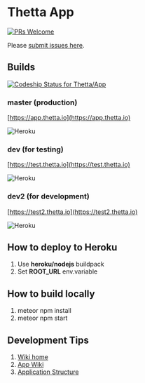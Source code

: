 # Thetta App

[![PRs Welcome](https://img.shields.io/badge/PRs-welcome-brightgreen.svg?style=flat-square)](http://makeapullrequest.com)

Please [submit issues here](https://github.com/Thetta/App/projects/1?).

## Builds
[ ![Codeship Status for Thetta/App](https://app.codeship.com/projects/28175030-a82b-0135-0cfa-06a3dd771e06/status?branch=master)](https://app.codeship.com/projects/256033)

### master (production)
[https://app.thetta.io](https://app.thetta.io)

![Heroku](https://heroku-badge.herokuapp.com/?app=thetta-app)

### dev (for testing)
[https://test.thetta.io](https://test.thetta.io)

![Heroku](https://heroku-badge.herokuapp.com/?app=thetta-app-test)

### dev2 (for development)
[https://test2.thetta.io](https://test2.thetta.io)

![Heroku](https://heroku-badge.herokuapp.com/?app=thetta-app-test2)

## How to deploy to Heroku
1. Use **heroku/nodejs** buildpack
1. Set **ROOT_URL** env.variable

## How to build locally
1. meteor npm install
1. meteor npm start

## Development Tips
1. [Wiki home](https://github.com/Thetta/Wiki/wiki)
1. [App Wiki](https://github.com/Thetta/App/wiki)
1. [Application Structure](https://github.com/Thetta/App/wiki/Application-Structure)

